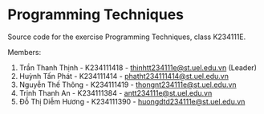 # Programming Techniques
Source code for the exercise Programming Techniques, class K234111E.

Members:
1. Trần Thanh Thịnh - K234111418 - thinhtt234111e@st.uel.edu.vn (Leader)
2. Huỳnh Tấn Phát - K234111414 - phatht234111414@st.uel.edu.vn
3. Nguyễn Thế Thông - K234111419 - thongnt234111e@st.uel.edu.vn
4. Trịnh Thanh An - K234111384 - antt234111e@st.uel.edu.vn
5. Đỗ Thị Diễm Hương - K234111390 - huongdtd234111e@st.uel.edu.vn
